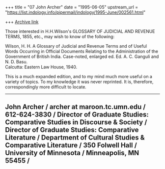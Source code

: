 +++
title = "07 John Archer"
date = "1995-06-05"
upstream_url = "https://list.indology.info/pipermail/indology/1995-June/002561.html"

+++
[Archive link](https://list.indology.info/pipermail/indology/1995-June/002561.html)

Those interested in H.H.Wilson's GLOSSARY OF JUDICIAL AND REVENUE TERMS, 1855, 
etc., may wish to know of the following:

Wilson, H. H.  A Glossary of Judicial and Revenue Terms and of Useful Words 
Occurring in Official Documents Relating to the Administration of the Government
of British India.  Case-noted, enlarged ed.  Ed. A. C. Ganguli and N. D. Basu.  
Calcutta:  Eastern Law House, 1940.

This is a much expanded edition, and to my mind much more useful on a variety of
topics.  To my knowledge it was never reprinted.  It is, therefore, 
correspondingly more difficult to locate.



--------------------------------------------------------------------------------
John Archer / archer at maroon.tc.umn.edu / 612-624-3830 /
Director of Graduate Studies:  Comparative Studies in Discourse & Society /
Director of Graduate Studies:  Comparative Literature /
Department of Cultural Studies & Comparative Literature / 350 Folwell Hall /
University of Minnesota / Minneapolis, MN 55455 /  
--------------------------------------------------------------------------------






